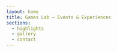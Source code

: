 ```yaml
---
layout: home
title: Games Lab — Events & Experiences
sections:
  - highlights
  - gallery
  - contact
---
```

